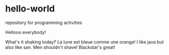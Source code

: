 # hello-world
repository for programming activities

Hellooo everybody!

What's it shaking today? La lune est bleue comme une orange! I like java but also like san. 
Men shouldn't shave!  Blackstar's great!
